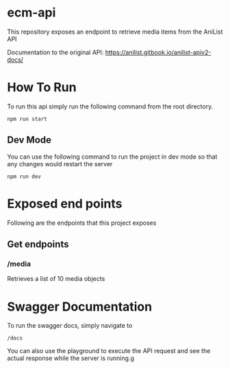 # ecm-api

This repository exposes an endpoint to retrieve media items from the AniList API

Documentation to the original API: https://anilist.gitbook.io/anilist-apiv2-docs/

# How To Run 

To run this api simply run the following command from the root directory.

`npm run start`

## Dev Mode

You can use the following command to run the project in dev mode so that any changes would restart the server

`npm run dev`

# Exposed end points

Following are the endpoints that this project exposes

## Get endpoints

### /media

Retrieves a list of 10 media objects

# Swagger Documentation

To run the swagger docs, simply navigate to

`/docs`


You can also use the playground to execute the API request and see the actual response while the server is running.g


